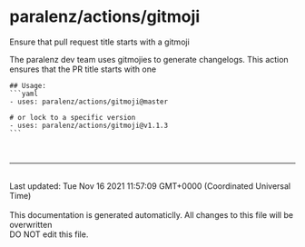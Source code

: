 # paralenz/actions/gitmoji
Ensure that pull request title starts with a gitmoji

The paralenz dev team uses gitmojies to generate changelogs. This action ensures that the PR title starts with one
    

    ## Usage:
    ```yaml
    - uses: paralenz/actions/gitmoji@master
    
    # or lock to a specific version
    - uses: paralenz/actions/gitmoji@v1.1.3
    ```




<br /><hr /><br />Last updated: Tue Nov 16 2021 11:57:09 GMT+0000 (Coordinated Universal Time)<br /><br /><italic>This documentation is generated automaticlly. All changes to this file will be <bold>overwritten</bold><br /><bold>DO NOT edit this file.</bold></italic>
    